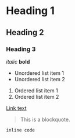 # Heading 1
## Heading 2
### Heading 3

 
*italic*
**bold**
 
- Unordered list item 1
- Unordered list item 2
 
1. Ordered list item 1
2. Ordered list item 2
 
[Link text](./URL) 
 
> This is a blockquote.
 
`inline code`
